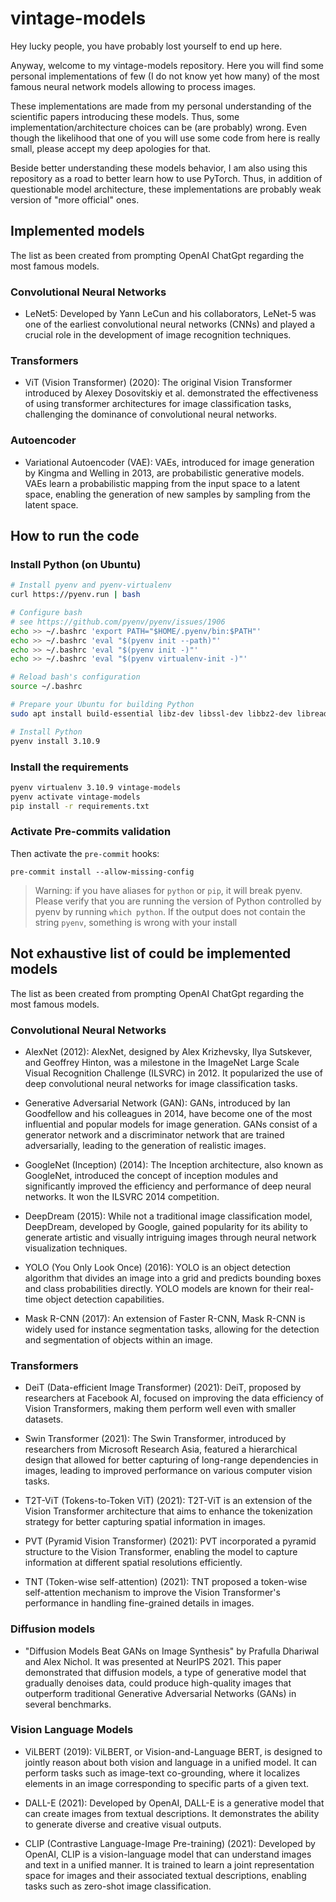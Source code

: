 # vintage-models

Hey lucky people, you have probably lost yourself to end up
here.

Anyway, welcome to my vintage-models repository. Here you will find some personal implementations
of few (I do not know yet how many) of the most famous neural network models allowing to process images.

These implementations are made from my personal understanding of the scientific papers introducing
these models. Thus, some implementation/architecture choices can be (are probably) wrong. Even though
the likelihood that one of you will use some code from here is really small, please accept my deep apologies for that.

Beside better understanding these models behavior, I am also using this repository
as a road to better learn how to use PyTorch. Thus, in addition of questionable model architecture,
these implementations are probably weak version of "more official" ones.

## Implemented models

The list as been created from prompting OpenAI ChatGpt regarding the most famous models.

### Convolutional Neural Networks

- LeNet5: Developed by Yann LeCun and his collaborators, LeNet-5 was one of the earliest
convolutional neural networks (CNNs) and played a crucial role in the development
of image recognition techniques.

### Transformers

- ViT (Vision Transformer) (2020): The original Vision Transformer introduced by Alexey Dosovitskiy
et al. demonstrated the effectiveness of using transformer architectures for image classification
tasks, challenging the dominance of convolutional neural networks.

### Autoencoder

- Variational Autoencoder (VAE): VAEs, introduced for image generation by Kingma and Welling in 2013,
are probabilistic generative models. VAEs learn a probabilistic mapping from the input space to a
latent space, enabling the generation of new samples by sampling from the latent space.

## How to run the code

### Install Python (on Ubuntu)

```bash
# Install pyenv and pyenv-virtualenv
curl https://pyenv.run | bash

# Configure bash
# see https://github.com/pyenv/pyenv/issues/1906
echo >> ~/.bashrc 'export PATH="$HOME/.pyenv/bin:$PATH"'
echo >> ~/.bashrc 'eval "$(pyenv init --path)"'
echo >> ~/.bashrc 'eval "$(pyenv init -)"'
echo >> ~/.bashrc 'eval "$(pyenv virtualenv-init -)"'

# Reload bash's configuration
source ~/.bashrc

# Prepare your Ubuntu for building Python
sudo apt install build-essential libz-dev libssl-dev libbz2-dev libreadline-dev libsqlite3-dev libffi-dev

# Install Python
pyenv install 3.10.9
```

### Install the requirements

```bash
pyenv virtualenv 3.10.9 vintage-models
pyenv activate vintage-models
pip install -r requirements.txt
```

### Activate Pre-commits validation

Then activate the `pre-commit` hooks:

```
pre-commit install --allow-missing-config
```

> Warning: if you have aliases for `python` or `pip`, it will break pyenv. Please
verify that you are running the version of Python controlled by pyenv by
running `which python`. If the output does not contain the string `pyenv`,
something is wrong with your install


## Not exhaustive list of could be implemented models

The list as been created from prompting OpenAI ChatGpt regarding the most famous models.

### Convolutional Neural Networks

- AlexNet (2012): AlexNet, designed by Alex Krizhevsky, Ilya Sutskever, and Geoffrey Hinton,
was a milestone in the ImageNet Large Scale Visual Recognition Challenge (ILSVRC) in 2012.
It popularized the use of deep convolutional neural networks for image classification tasks.

- Generative Adversarial Network (GAN): GANs, introduced by Ian Goodfellow and his colleagues
in 2014, have become one of the most influential and popular models for image generation.
GANs consist of a generator network and a discriminator network that are trained adversarially,
leading to the generation of realistic images.

- GoogleNet (Inception) (2014): The Inception architecture, also known as GoogleNet, introduced the
concept of inception modules and significantly improved the efficiency and performance
of deep neural networks. It won the ILSVRC 2014 competition.

- DeepDream (2015): While not a traditional image classification model, DeepDream, developed by Google,
gained popularity for its ability to generate artistic and visually intriguing images through
neural network visualization techniques.

- YOLO (You Only Look Once) (2016): YOLO is an object detection algorithm that divides an
image into a grid and predicts bounding boxes and class probabilities directly.
YOLO models are known for their real-time object detection capabilities.

- Mask R-CNN (2017): An extension of Faster R-CNN, Mask R-CNN is widely used for instance
segmentation tasks, allowing for the detection and segmentation of objects within an image.


### Transformers

- DeiT (Data-efficient Image Transformer) (2021): DeiT, proposed by researchers at Facebook AI,
focused on improving the data efficiency of Vision Transformers, making them perform
well even with smaller datasets.

- Swin Transformer (2021): The Swin Transformer, introduced by researchers from Microsoft Research Asia,
featured a hierarchical design that allowed for better capturing of long-range dependencies in images,
leading to improved performance on various computer vision tasks.

- T2T-ViT (Tokens-to-Token ViT) (2021): T2T-ViT is an extension of the Vision Transformer architecture
that aims to enhance the tokenization strategy for better capturing spatial information in images.

- PVT (Pyramid Vision Transformer) (2021): PVT incorporated a pyramid structure to the Vision Transformer,
enabling the model to capture information at different spatial resolutions efficiently.

- TNT (Token-wise self-attention) (2021): TNT proposed a token-wise self-attention mechanism
to improve the Vision Transformer's performance in handling fine-grained details in images.

### Diffusion models

- "Diffusion Models Beat GANs on Image Synthesis" by Prafulla Dhariwal and Alex Nichol. It was presented at NeurIPS 2021. This paper demonstrated that diffusion models, a type of generative model that gradually denoises data, could produce high-quality images that outperform traditional Generative Adversarial Networks (GANs) in several benchmarks.

### Vision Language Models

- ViLBERT (2019): ViLBERT, or Vision-and-Language BERT, is designed to jointly reason about
both vision and language in a unified model. It can perform tasks such as image-text co-grounding,
where it localizes elements in an image corresponding to specific parts of a given text.

- DALL-E (2021): Developed by OpenAI, DALL-E is a generative model that can create images from textual descriptions.
It demonstrates the ability to generate diverse and creative visual outputs.

- CLIP (Contrastive Language-Image Pre-training) (2021): Developed by OpenAI, CLIP is a
vision-language model that can understand images and text in a unified manner.
It is trained to learn a joint representation space for images and their associated textual descriptions,
enabling tasks such as zero-shot image classification.
